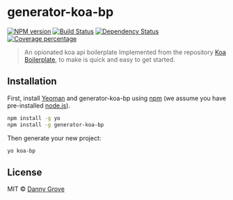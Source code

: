 # generator-koa-bp 
[![NPM version][npm-image]][npm-url]
[![Build Status][travis-image]][travis-url] 
[![Dependency Status][daviddm-image]][daviddm-url]
[![Coverage percentage][coveralls-image]][coveralls-url]
> An opionated koa api boilerplate
> Implemented from the repository [Koa Boilerplate](https://github.com/drGrove/koa-boilerplate), to make is quick and easy to get started.

## Installation

First, install [Yeoman](http://yeoman.io) and generator-koa-bp using [npm](https://www.npmjs.com/) (we assume you have pre-installed [node.js](https://nodejs.org/)).

```bash
npm install -g yo
npm install -g generator-koa-bp
```

Then generate your new project:

```bash
yo koa-bp
```

## License

MIT © [Danny Grove](https://dannygrove.com)


[npm-image]: https://badge.fury.io/js/generator-koa-bp.svg
[npm-url]: https://npmjs.org/package/generator-koa-bp
[travis-image]: https://travis-ci.org/drGrove/generator-koa-bp.svg?branch=master
[travis-url]: https://travis-ci.org/drGrove/generator-koa-bp
[daviddm-image]: https://david-dm.org/drGrove/generator-koa-bp.svg?theme=shields.io
[daviddm-url]: https://david-dm.org/drGrove/generator-koa-bp
[coveralls-image]: https://coveralls.io/repos/drGrove/generator-koa-bp/badge.svg?branch=master
[coveralls-url]: https://coveralls.io/r/drGrove/generator-koa-bp?branch=master
